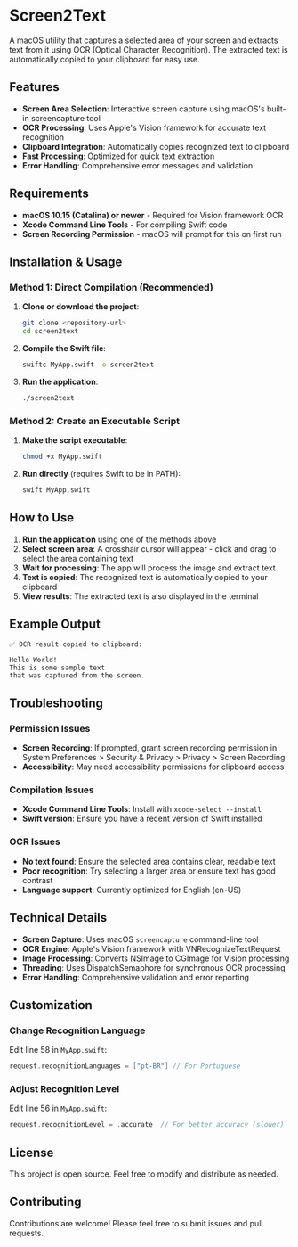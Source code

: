 # Screen2Text

A macOS utility that captures a selected area of your screen and extracts text from it using OCR (Optical Character Recognition). The extracted text is automatically copied to your clipboard for easy use.

## Features

- **Screen Area Selection**: Interactive screen capture using macOS's built-in screencapture tool
- **OCR Processing**: Uses Apple's Vision framework for accurate text recognition
- **Clipboard Integration**: Automatically copies recognized text to clipboard
- **Fast Processing**: Optimized for quick text extraction
- **Error Handling**: Comprehensive error messages and validation

## Requirements

- **macOS 10.15 (Catalina) or newer** - Required for Vision framework OCR
- **Xcode Command Line Tools** - For compiling Swift code
- **Screen Recording Permission** - macOS will prompt for this on first run

## Installation & Usage

### Method 1: Direct Compilation (Recommended)

1. **Clone or download the project**:
   ```bash
   git clone <repository-url>
   cd screen2text
   ```

2. **Compile the Swift file**:
   ```bash
   swiftc MyApp.swift -o screen2text
   ```

3. **Run the application**:
   ```bash
   ./screen2text
   ```

### Method 2: Create an Executable Script

1. **Make the script executable**:
   ```bash
   chmod +x MyApp.swift
   ```

2. **Run directly** (requires Swift to be in PATH):
   ```bash
   swift MyApp.swift
   ```

## How to Use

1. **Run the application** using one of the methods above
2. **Select screen area**: A crosshair cursor will appear - click and drag to select the area containing text
3. **Wait for processing**: The app will process the image and extract text
4. **Text is copied**: The recognized text is automatically copied to your clipboard
5. **View results**: The extracted text is also displayed in the terminal

## Example Output

```
✅ OCR result copied to clipboard:

Hello World!
This is some sample text
that was captured from the screen.
```

## Troubleshooting

### Permission Issues
- **Screen Recording**: If prompted, grant screen recording permission in System Preferences > Security & Privacy > Privacy > Screen Recording
- **Accessibility**: May need accessibility permissions for clipboard access

### Compilation Issues
- **Xcode Command Line Tools**: Install with `xcode-select --install`
- **Swift version**: Ensure you have a recent version of Swift installed

### OCR Issues
- **No text found**: Ensure the selected area contains clear, readable text
- **Poor recognition**: Try selecting a larger area or ensure text has good contrast
- **Language support**: Currently optimized for English (en-US)

## Technical Details

- **Screen Capture**: Uses macOS `screencapture` command-line tool
- **OCR Engine**: Apple's Vision framework with VNRecognizeTextRequest
- **Image Processing**: Converts NSImage to CGImage for Vision processing
- **Threading**: Uses DispatchSemaphore for synchronous OCR processing
- **Error Handling**: Comprehensive validation and error reporting

## Customization

### Change Recognition Language
Edit line 58 in `MyApp.swift`:
```swift
request.recognitionLanguages = ["pt-BR"] // For Portuguese
```

### Adjust Recognition Level
Edit line 56 in `MyApp.swift`:
```swift
request.recognitionLevel = .accurate  // For better accuracy (slower)
```

## License

This project is open source. Feel free to modify and distribute as needed.

## Contributing

Contributions are welcome! Please feel free to submit issues and pull requests.
